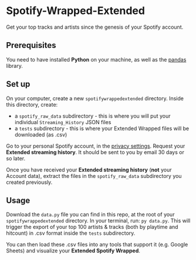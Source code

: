 # Spotify-Wrapped-Extended
Get your top tracks and artists since the genesis of your Spotify account. 

## Prerequisites

You need to have installed **Python** on your machine, as well as the [pandas](https://pandas.pydata.org/pandas-docs/stable/getting_started/install.html) library. 

## Set up 

On your computer, create a new `spotifywrappedextended` directory. Inside this directory, create: 
* a `spotify_raw_data` subdirectory - this is where you will put your individual `Streaming_History` JSON files
* a `tests` subdirectory - this is where your Extended Wrapped files will be downloaded (as .csv)

Go to your personal Spotify account, in the [privacy settings](https://www.spotify.com/us/account/privacy/). Request your **Extended streaming history**. It should be sent to you by email 30 days or so later. 

Once you have received your **Extended streaming history** (**not** your Account data), extract the files in the `spotify_raw_data` subdirectory you created previously. 

## Usage

Download the `data.py` file you can find in this repo, at the root of your `spotifywrappedextended` directory. In your terminal, run: `py data.py`.
This will trigger the export of your top 100 artists & tracks (both by playtime and hitcount) in .csv format inside the `tests` subdirectory. 

You can then load these .csv files into any tools that support it (e.g. Google Sheets) and visualize your **Extended Spotify Wrapped**. 

